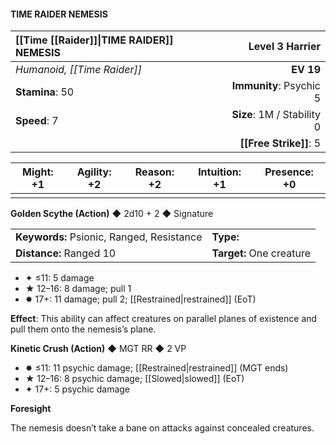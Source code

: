 #### TIME RAIDER NEMESIS

| [[Time [[Raider]]\|TIME RAIDER]] NEMESIS     |        **Level 3 Harrier** |
| :---------------------- | -------------------------: |
| *Humanoid, [[Time Raider]]* |                  **EV 19** |
| **Stamina**: 50         |    **Immunity**: Psychic 5 |
| **Speed**: 7            | **Size**: 1M / Stability 0 |
|                         |         **[[Free Strike]]**: 5 |

| **Might**: +1 | **Agility**: +2 | **Reason**: +2 | **Intuition**: +1 | **Presence**: +0 |
| ------------- | --------------- | -------------- | ----------------- | ---------------- |
|               |                 |                |                   |                  |

**Golden Scythe (Action)** ◆ 2d10 + 2 ◆ Signature

|                                           |                          |
| :---------------------------------------- | :----------------------- |
| **Keywords:** Psionic, Ranged, Resistance | **Type:**                |
| **Distance:** Ranged 10                   | **Target:** One creature |

- ✦ ≤11: 5 damage
- ★ 12–16: 8 damage; pull 1
- ✸ 17+: 11 damage; pull 2; [[Restrained|restrained]] (EoT)

**Effect**: This ability can affect creatures on parallel planes of existence and pull them onto the nemesis’s plane.

**Kinetic Crush (Action)** ◆ MGT RR ◆ 2 VP

- ✸ ≤11: 11 psychic damage; [[Restrained|restrained]] (MGT ends)
- ★ 12–16: 8 psychic damage; [[Slowed|slowed]] (EoT)
- ✦ 17+: 5 psychic damage

**Foresight**

The nemesis doesn’t take a bane on attacks against concealed creatures.
